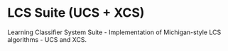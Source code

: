 # LCS Suite (UCS + XCS)
Learning Classifier System Suite  - Implementation of Michigan-style LCS algorithms - UCS and XCS.